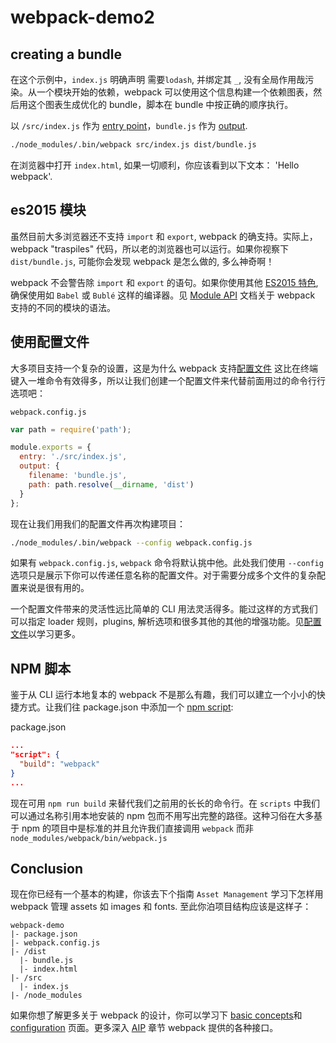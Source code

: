 # webpack-demo2

## creating a bundle

在这个示例中，`index.js` 明确声明 需要`lodash`, 并绑定其 `_`, 没有全局作用哉污染。从一个模块开始的依赖，webpack 可以使用这个信息构建一个依赖图表，然后用这个图表生成优化的 bundle，脚本在 bundle 中按正确的顺序执行。

以 `/src/index.js` 作为 [entry point](https://webpack.js.org/concepts/entry-points)，`bundle.js` 作为 [output](https://webpack.js.org/concepts/output).

```bash
./node_modules/.bin/webpack src/index.js dist/bundle.js
```

在浏览器中打开 `index.html`, 如果一切顺利，你应该看到以下文本： 'Hello webpack'.

## es2015 模块

虽然目前大多浏览器还不支持 `import` 和 `export`, webpack 的确支持。实际上，webpack "traspiles" 代码，所以老的浏览器也可以运行。如果你视察下 `dist/bundle.js`, 可能你会发现 webpack 是怎么做的, 多么神奇啊！

webpack 不会警告除 `import` 和 `export` 的语句。如果你使用其他 [ES2015 特色](http://es6-features.org/), 确保使用如 `Babel` 或 `Bublé` 这样的编译器。见 [Module API](https://webpack.js.org/api/module-methods) 文档关于 webpack 支持的不同的模块的语法。

## 使用配置文件

大多项目支持一个复杂的设置，这是为什么 webpack 支持[配置文件](https://webpack.js.org/concepts/configuration) 这比在终端键入一堆命令有效得多，所以让我们创建一个配置文件来代替前面用过的命令行行选项吧：

`webpack.config.js`

```js
var path = require('path');

module.exports = {
  entry: './src/index.js',
  output: {
    filename: 'bundle.js',
    path: path.resolve(__dirname, 'dist')
  }
};
```

现在让我们用我们的配置文件再次构建项目：

```bash
./node_modules/.bin/webpack --config webpack.config.js
```

如果有 `webpack.config.js`, `webpack` 命令将默认挑中他。此处我们使用 `--config` 选项只是展示下你可以传递任意名称的配置文件。对于需要分成多个文件的复杂配置来说是很有用的。

一个配置文件带来的灵活性远比简单的 CLI 用法灵活得多。能过这样的方式我们可以指定 loader 规则，plugins, 解析选项和很多其他的其他的增强功能。见[配置文件](https://webpack.js.org/configuration)以学习更多。

## NPM 脚本

鉴于从 CLI 运行本地复本的 webpack 不是那么有趣，我们可以建立一个小小的快捷方式。让我们往 package.json 中添加一个 [npm script](https://docs.npmjs.com/misc/scripts):

package.json

```json
...
"script": {
  "build": "webpack"
}
...
```

现在可用 `npm run build` 来替代我们之前用的长长的命令行。在 `scripts` 中我们可以通过名称引用本地安装的 npm 包而不用写出完整的路径。这种习俗在大多基于 npm 的项目中是标准的并且允许我们直接调用 `webpack` 而非 `node_modules/webpack/bin/webpack.js`

## Conclusion

现在你已经有一个基本的构建，你该去下个指南 `Asset Management` 学习下怎样用 webpack 管理 assets 如 images 和 fonts. 至此你泊项目结构应该是这样子：

``` structure
webpack-demo
|- package.json
|- webpack.config.js
|- /dist
  |- bundle.js
  |- index.html
|- /src
  |- index.js
|- /node_modules
```

如果你想了解更多关于 webpack 的设计，你可以学习下 [basic concepts](https://webpack.js.org/concepts)和 [configuration](https://webpack.js.org/configuration) 页面。更多深入 [AIP](https://webpack.js.org/api) 章节 webpack 提供的各种接口。